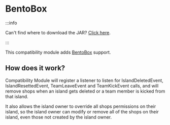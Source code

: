 # BentoBox

:::info

Can't find where to download the JAR? [Click here](../faq/where-addons-compacts-at.md).

:::

This compatibility module adds [BentoBox](https://www.spigotmc.org/resources/73261) support.

## How does it work?

Compatibility Module will register a listener to listen for IslandDeletedEvent, IslandResettedEvent, TeamLeaveEvent and TeamKickEvent calls, and will remove shops when an island gets deleted or a team member is kicked from that island.

It also allows the island owner to override all shops permissions on their island, so the island owner can modify or remove all of the shops on their island, even those not created by the island owner.
